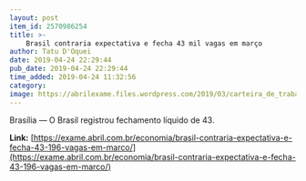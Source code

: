 ```yaml
---
layout: post
item_id: 2570986254
title: >-
    Brasil contraria expectativa e fecha 43 mil vagas em março
author: Tatu D'Oquei
date: 2019-04-24 22:29:44
pub_date: 2019-04-24 22:29:44
time_added: 2019-04-24 11:32:56
category: 
image: https://abrilexame.files.wordpress.com/2019/03/carteira_de_trabalho2.jpg?quality=70&strip=info&w=680&h=453&crop=1
---
```


Brasília — O Brasil registrou fechamento líquido de 43.

**Link:** [https://exame.abril.com.br/economia/brasil-contraria-expectativa-e-fecha-43-196-vagas-em-marco/](https://exame.abril.com.br/economia/brasil-contraria-expectativa-e-fecha-43-196-vagas-em-marco/)

